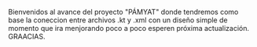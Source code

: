 Bienvenidos al avance del proyecto "PÁMYAT" donde tendremos como base la coneccion entre archivos .kt y .xml con un diseño simple de momento que ira menjorando poco a poco esperen próxima actualización.
GRAACIAS.
